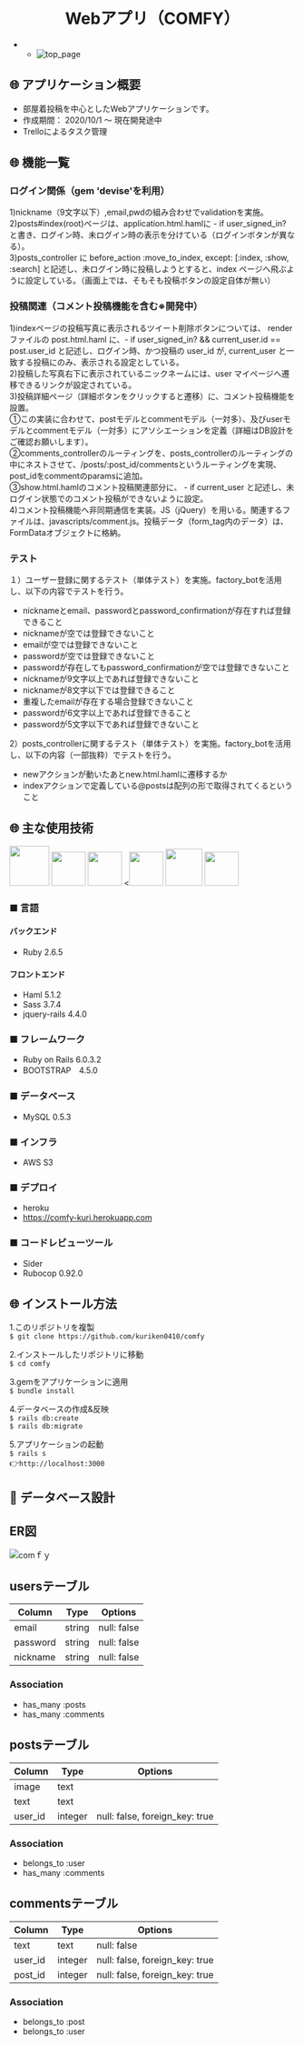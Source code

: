 <h1 align="center">Webアプリ（COMFY）</h1>

* - ![top_page](https://gyazo.com/86d4eff8590a47381a6a2e36c63cb0cf/raw)

## :globe_with_meridians: アプリケーション概要
* 部屋着投稿を中心としたWebアプリケーションです。
* 作成期間： 2020/10/1 〜 現在開発途中
* Trelloによるタスク管理

## :globe_with_meridians: 機能一覧
### ログイン関係（gem 'devise'を利用）  
1)nickname（9文字以下）,email,pwdの組み合わせでvalidationを実施。  
2)posts#index(root)ページは、application.html.hamlに - if user_signed_in? と書き、ログイン時、未ログイン時の表示を分けている（ログインボタンが異なる）。  
3)posts_controller に before_action :move_to_index, except: [:index, :show, :search] と記述し、未ログイン時に投稿しようとすると、index ページへ飛ぶように設定している。（画面上では、そもそも投稿ボタンの設定自体が無い）  
### 投稿関連（コメント投稿機能を含む※開発中）   
1)indexページの投稿写真に表示されるツイート削除ボタンについては、 renderファイルの post.html.haml に、- if user_signed_in? && current_user.id == post.user_id と記述し、ログイン時、かつ投稿の user_id が, current_user と一致する投稿にのみ、表示される設定としている。  
2)投稿した写真右下に表示されているニックネームには、user マイページへ遷移できるリンクが設定されている。  
3)投稿詳細ページ（詳細ボタンをクリックすると遷移）に、コメント投稿機能を設置。  
①この実装に合わせて、postモデルとcommentモデル（一対多）、及びuserモデルとcommentモデル（一対多）にアソシエーションを定義（詳細はDB設計をご確認お願いします）。  
②comments_controllerのルーティングを、posts_controllerのルーティングの中にネストさせて、/posts/:post_id/commentsというルーティングを実現、post_idをcommentのparamsに追加。  
③show.html.hamlのコメント投稿関連部分に、 - if current_user と記述し、未ログイン状態でのコメント投稿ができないように設定。  
4)コメント投稿機能へ非同期通信を実装。JS（jQuery）を用いる。関連するファイルは、javascripts/comment.js。投稿データ（form_tag内のデータ）は、FormDataオブジェクトに格納。  
### テスト  
１）ユーザー登録に関するテスト（単体テスト）を実施。factory_botを活用し、以下の内容でテストを行う。 
* nicknameとemail、passwordとpassword_confirmationが存在すれば登録できること
* nicknameが空では登録できないこと
* emailが空では登録できないこと
* passwordが空では登録できないこと
* passwordが存在してもpassword_confirmationが空では登録できないこと
* nicknameが9文字以上であれば登録できないこと
* nicknameが8文字以下では登録できること
* 重複したemailが存在する場合登録できないこと
* passwordが6文字以上であれば登録できること
* passwordが5文字以下であれば登録できないこと

2）posts_controllerに関するテスト（単体テスト）を実施。factory_botを活用し、以下の内容（一部抜粋）でテストを行う。 
* newアクションが動いたあとnew.html.hamlに遷移するか
* indexアクションで定義している@postsは配列の形で取得されてくるということ

## :globe_with_meridians: 主な使用技術
<a><img src="https://user-images.githubusercontent.com/39142850/71774533-1ddf1780-2fb4-11ea-8560-753bed352838.png" width="70px;" /></a> <!-- rubyのロゴ -->
<a><img src="https://user-images.githubusercontent.com/39142850/71774548-731b2900-2fb4-11ea-99ba-565546c5acb4.png" height="60px;" /></a> <!-- RubyOnRailsのロゴ -->
<a><img src="https://user-images.githubusercontent.com/39142850/71774618-b32edb80-2fb5-11ea-9050-d5929a49e9a5.png" height="60px;" /></a> <!-- Hamlのロゴ -->
<a><<img src="https://user-images.githubusercontent.com/39142850/71774644-115bbe80-2fb6-11ea-822c-568eabde5228.png" height="60px" /></a> <!-- Scssのロゴ -->
<a><img src="https://user-images.githubusercontent.com/39142850/71774768-d064a980-2fb7-11ea-88ad-4562c59470ae.png" height="65px;" /></a> <!-- jQueryのロゴ -->
<a><img src="https://user-images.githubusercontent.com/39142850/71774786-37825e00-2fb8-11ea-8b90-bd652a58f1ad.png" height="60px;" /></a> <!-- AWSのロゴ -->
### ■ 言語

#### バックエンド
* Ruby 2.6.5

#### フロントエンド
* Haml 5.1.2
* Sass 3.7.4
* jquery-rails 4.4.0

### ■ フレームワーク
* Ruby on Rails 6.0.3.2
* BOOTSTRAP　4.5.0

### ■ データベース
* MySQL 0.5.3

### ■ インフラ
* AWS S3

### ■ デプロイ
* heroku
* https://comfy-kuri.herokuapp.com

### ■ コードレビューツール
* Sider
* Rubocop 0.92.0

## :globe_with_meridians: インストール方法
1.このリポジトリを複製<br>
`$ git clone https://github.com/kuriken0410/comfy`

2.インストールしたリポジトリに移動<br>
`$ cd comfy`

3.gemをアプリケーションに適用<br>
`$ bundle install`<br>

4.データベースの作成&反映<br>
`$ rails db:create`<br>
`$ rails db:migrate`<br>

5.アプリケーションの起動<br>
`$ rails s`<br>
:point_right:`http://localhost:3000`

## :page_facing_up: データベース設計

## ER図
![comｆｙ](https://gyazo.com/97f24ef339423a2cd9ef39fe224f83e9/raw)

## usersテーブル  
|Column|Type|Options|
|------|----|-------|
|email|string|null: false|
|password|string|null: false|
|nickname|string|null: false|
### Association
- has_many :posts
- has_many :comments

## postsテーブル
|Column|Type|Options|
|------|----|-------|
|image|text||
|text|text||
|user_id|integer|null: false, foreign_key: true|
### Association
- belongs_to :user
- has_many :comments

## commentsテーブル
|Column|Type|Options|
|------|----|-------|
|text|text|null: false|
|user_id|integer|null: false, foreign_key: true|
|post_id|integer|null: false, foreign_key: true|
### Association  
- belongs_to :post
- belongs_to :user  
